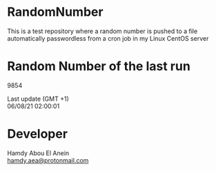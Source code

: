 # RandomNumber    
This is a test repository where a random number is pushed to a file automatically passwordless from a cron job in my Linux CentOS server    
# Random Number of the last run   
9854
      
Last update (GMT +1)    
06/08/21 02:00:01
# Developer    
Hamdy Abou El Anein   
hamdy.aea@protonmail.com
